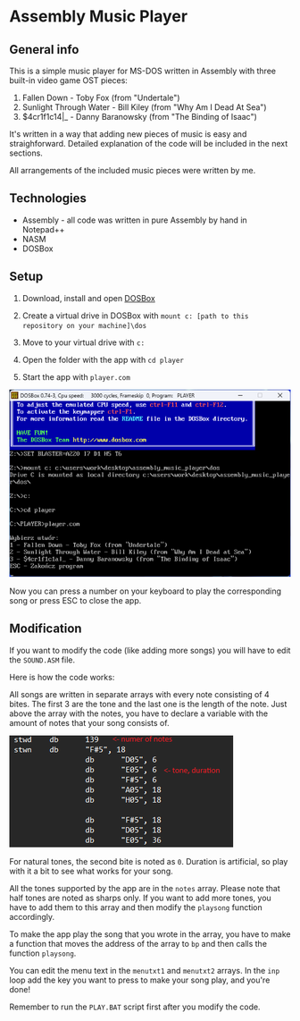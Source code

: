 
# Assembly Music Player

## General info

This is a simple music player for MS-DOS written in Assembly with three built-in video game OST pieces:

1. Fallen Down - Toby Fox (from "Undertale")
2. Sunlight Through Water - Bill Kiley (from "Why Am I Dead At Sea")
3. $4cr1f1c14|_ - Danny Baranowsky (from "The Binding of Isaac")

It's written in a way that adding new pieces of music is easy and straighforward. Detailed explanation of the code will be included in the next sections.

All arrangements of the included music pieces were written by me.

## Technologies

- Assembly - all code was written in pure Assembly by hand in Notepad++
- NASM
- DOSBox

## Setup

1. Download, install and open [DOSBox](https://www.dosbox.com/)

2. Create a virtual drive in DOSBox with `mount c: [path to this repository on your machine]\dos`

3. Move to your virtual drive with `c:`

4. Open the folder with the app with `cd player`

5. Start the app with `player.com`

![AScreenshot of a DOSBox window with all the commands used.](assets/dosbox.png)

Now you can press a number on your keyboard to play the corresponding song or press ESC to close the app.

## Modification

If you want to modify the code (like adding more songs) you will have to edit the `SOUND.ASM` file.

Here is how the code works:

All songs are written in separate arrays with every note consisting of 4 bites. The first 3 are the tone and the last one is the length of the note. Just above the array with the notes, you have to declare a variable with the amount of notes that your song consists of.

![Screenshot of the code with explanation.](assets/notes_array.png)

For natural tones, the second bite is noted as `0`. Duration is artificial, so play with it a bit to see what works for your song.

All the tones supported by the app are in the `notes` array. Please note that half tones are noted as sharps only. If you want to add more tones, you have to add them to this array and then modify the `playsong` function accordingly.

To make the app play the song that you wrote in the array, you have to make a function that moves the address of the array to `bp` and then calls the function `playsong`.

You can edit the menu text in the `menutxt1` and `menutxt2` arrays. In the `inp` loop add the key you want to press to make your song play, and you're done!

Remember to run the `PLAY.BAT` script first after you modify the code.
